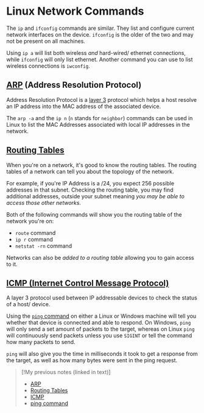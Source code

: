 
# Linux Network Commands
The `ip` and `ifconfig` commands are similar. They list and configure current network interfaces on the device. `ifconfig` is the older of the two and may not be present on all machines.

Using `ip a` will list both wireless *and* hard-wired/ ethernet connections, while `ifconfig` will only list ethernet. Another command you can use to list wireless connections is `iwconfig`.

## [ARP](/networking/protocols/ARP.md) (Address Resolution Protocol)
Address Resolution Protocol is a [layer 3](/networking/OSI/network-layer.md) protocol which helps a host resolve an IP address into the MAC address of the associated device. 

The `arp -a` and the `ip n` (`n` stands for `neighbor`) commands can be used in Linux to list the MAC Addresses associated with local IP addresses in the network.

## [Routing Tables](/networking/routing/routing-tables.md)
When you're on a network, it's good to know the routing tables. The routing tables of a network can tell you about the topology of the network. 

For example, if you're IP Address is a /24, you expect 256 possible addresses in that subnet. Checking the routing table, you may find additional addresses, outside your subnet meaning *you may be able to access those other networks.*

Both of the following commands will show you the routing table of the network you're on:
- `route` command
- `ip r` command
- `netstat -rn` command

Networks can also be *added to a routing table* allowing you to gain access to it.

## [ICMP (Internet Control Message Protocol)](/networking/protocols/ICMP.md)
A layer 3 protocol used between IP addressable devices to check the status of a host/ device. 

Using the [`ping` command](/CLI-tools/ping.md) on either a Linux or Windows machine will tell you whether that device is connected and able to respond. On Windows, `ping` will only send a set amount of packets to the target, whereas on Linux `ping` will continuously send packets unless you use `SIGINT` or tell the command how many packets to send.

`ping` will also give you the time in milliseconds it took to get a response from the target, as well as how many bytes were sent in the ping request.

> [!My previous notes (linked in text)]
> - [ARP](https://github.com/TrshPuppy/obsidian-notes/blob/main/networking/protocols/ARP.md)
> - [Routing Tables](https://github.com/TrshPuppy/obsidian-notes/blob/main/networking/routing/routing-table.md)
> - [ICMP](https://github.com/TrshPuppy/obsidian-notes/blob/main/networking/protocols/ICMP.md)
> - [ping command](https://github.com/TrshPuppy/obsidian-notes/blob/main/CLI-tools/ping.md)

